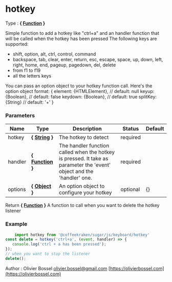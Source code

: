 # hotkey

<!-- @namespace: sugar.js.keyboard.hotkey -->

Type : **{ [Function](https://developer.mozilla.org/fr/docs/Web/JavaScript/Reference/Objets_globaux/Function) }**


Simple function to add a hotkey like "ctrl+a" and an handler function that will be called when the hotkey has been pressed
The following keys are supported:
- shift, option, alt, ctrl, control, command
- backspace, tab, clear, enter, return, esc, escape, space, up, down, left, right, home, end, pageup, pagedown, del, delete
- from f1 to f19
- all the letters keys

You can pass an option object to your hotkey function call. Here's the option object format:
{
   element: {HTMLElement}, // default: null
   keyup: {Boolean}, // default: false
   keydown: {Boolean}, // default: true
   splitKey: {String} // default: '+'
}



### Parameters
Name  |  Type  |  Description  |  Status  |  Default
------------  |  ------------  |  ------------  |  ------------  |  ------------
hotkey  |  **{ [String](https://developer.mozilla.org/fr/docs/Web/JavaScript/Reference/Objets_globaux/String) }**  |  The hotkey to detect  |  required  |
handler  |  **{ [Function](https://developer.mozilla.org/fr/docs/Web/JavaScript/Reference/Objets_globaux/Function) }**  |  The handler function called when the hotkey is pressed. It take as parameter the 'event' object and the 'handler' one.  |  required  |
options  |  **{ [Object](https://developer.mozilla.org/fr/docs/Web/JavaScript/Reference/Objets_globaux/Object) }**  |  An option object to configure your hotkey  |  optional  |  {}

Return **{ [Function](https://developer.mozilla.org/fr/docs/Web/JavaScript/Reference/Objets_globaux/Function) }** A function to call when you want to delete the hotkey listener

### Example
```js
	import hotkey from '@coffeekraken/sugar/js/keyboard/hotkey'
const delete = hotkey('ctrl+a', (event, handler) => {
   console.log('ctrl + a has been pressed');
});
// when you want to stop the listener
delete();
```
Author : Olivier Bossel [olivier.bossel@gmail.com](mailto:olivier.bossel@gmail.com) [https://olivierbossel.com](https://olivierbossel.com)